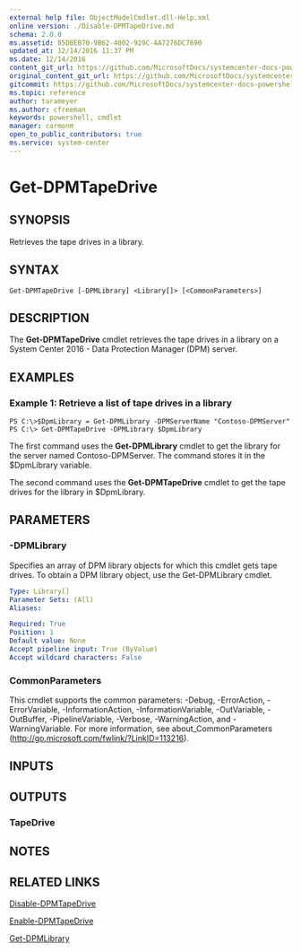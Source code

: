 ```yaml
---
external help file: ObjectModelCmdlet.dll-Help.xml
online version: ./Disable-DPMTapeDrive.md
schema: 2.0.0
ms.assetid: 85DBEB70-9B62-4002-929C-AA7276DC7690
updated_at: 12/14/2016 11:37 PM
ms.date: 12/14/2016
content_git_url: https://github.com/MicrosoftDocs/systemcenter-docs-powershell/blob/master/systemcenter-cmdlets/SystemCenter2016/DataProtectionManager/v1/Get-DPMTapeDrive.md
original_content_git_url: https://github.com/MicrosoftDocs/systemcenter-docs-powershell/blob/master/systemcenter-cmdlets/SystemCenter2016/DataProtectionManager/v1/Get-DPMTapeDrive.md
gitcommit: https://github.com/MicrosoftDocs/systemcenter-docs-powershell/blob/ddd0fefc9adaabb9394eb6c21b33370913d1830d/systemcenter-cmdlets/SystemCenter2016/DataProtectionManager/v1/Get-DPMTapeDrive.md
ms.topic: reference
author: tarameyer
ms.author: cfreeman
keywords: powershell, cmdlet
manager: carmonm
open_to_public_contributors: true
ms.service: system-center
---
```


# Get-DPMTapeDrive

## SYNOPSIS
Retrieves the tape drives in a library.

## SYNTAX

```
Get-DPMTapeDrive [-DPMLibrary] <Library[]> [<CommonParameters>]
```

## DESCRIPTION
The **Get-DPMTapeDrive** cmdlet retrieves the tape drives in a library on a System Center 2016 - Data Protection Manager (DPM) server.

## EXAMPLES

### Example 1: Retrieve a list of tape drives in a library
```
PS C:\>$DpmLibrary = Get-DPMLibrary -DPMServerName "Contoso-DPMServer"
PS C:\> Get-DPMTapeDrive -DPMLibrary $DpmLibrary
```

The first command uses the **Get-DPMLibrary** cmdlet to get the library for the server named Contoso-DPMServer.
The command stores it in the $DpmLibrary variable.

The second command uses the **Get-DPMTapeDrive** cmdlet to get the tape drives for the library in $DpmLibrary.

## PARAMETERS

### -DPMLibrary
Specifies an array of DPM library objects for which this cmdlet gets tape drives.
To obtain a DPM library object, use the Get-DPMLibrary cmdlet.

```yaml
Type: Library[]
Parameter Sets: (All)
Aliases: 

Required: True
Position: 1
Default value: None
Accept pipeline input: True (ByValue)
Accept wildcard characters: False
```

### CommonParameters
This cmdlet supports the common parameters: -Debug, -ErrorAction, -ErrorVariable, -InformationAction, -InformationVariable, -OutVariable, -OutBuffer, -PipelineVariable, -Verbose, -WarningAction, and -WarningVariable. For more information, see about_CommonParameters (http://go.microsoft.com/fwlink/?LinkID=113216).

## INPUTS

## OUTPUTS

### TapeDrive

## NOTES

## RELATED LINKS

[Disable-DPMTapeDrive](xref:SystemCenter2016/DataProtectionManager/v1/Disable-DPMTapeDrive.md)

[Enable-DPMTapeDrive](xref:SystemCenter2016/DataProtectionManager/v1/Enable-DPMTapeDrive.md)

[Get-DPMLibrary](xref:SystemCenter2016/DataProtectionManager/v1/Get-DPMLibrary.md)

